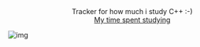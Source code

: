 
<center> <div style="alli  "> Tracker for how much i study C++ :-) <br>
<a href="https://wakatime.com/dashboard?start=2024-08-14&end=2024-08-20"> My time spent studying </a>
</div>
</center>

![img](https://brandslogos.com/wp-content/uploads/thumbs/aphex-twin-logo-vector.svg)
